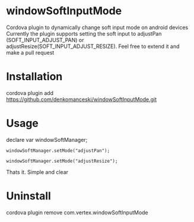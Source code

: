 # windowSoftInputMode
Cordova plugin to dynamically change soft input mode on android devices
Currently the plugin supports setting the soft input to adjustPan (SOFT_INPUT_ADJUST_PAN) or adjustResize(SOFT_INPUT_ADJUST_RESIZE). Feel free to extend it and make a pull request

# Installation
cordova plugin add https://github.com/denkomanceski/windowSoftInputMode.git

# Usage

declare var windowSoftManager;

```windowSoftManager.setMode("adjustPan");```

```windowSoftManager.setMode("adjustResize");```

Thats it. Simple and clear

# Uninstall
cordova plugin remove com.vertex.windowSoftInputMode
